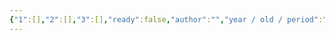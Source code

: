 ```yaml
---
{"1":[],"2":[],"3":[],"ready":false,"author":"","year / old / period":"","status":"","description":"","image":"","images":[],"location":"","museum":"","terms":"","features":[],"dg-publish":true,"permalink":"/tabliczy/pervobytnost/peshhera-el-kastilo/","dgPassFrontmatter":true}
---
```



